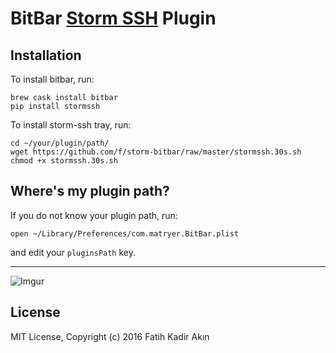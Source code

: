 # BitBar [Storm SSH](http://github.com/emre/storm) Plugin

## Installation

To install bitbar, run:
```
brew cask install bitbar
pip install stormssh
```

To install storm-ssh tray, run:
```
cd ~/your/plugin/path/
wget https://github.com/f/storm-bitbar/raw/master/stormssh.30s.sh
chmod +x stormssh.30s.sh
```

## Where's my plugin path?

If you do not know your plugin path, run:

```
open ~/Library/Preferences/com.matryer.BitBar.plist
```

and edit your `pluginsPath` key.

---

![Imgur](http://i.imgur.com/G5h9qKO.png)

## License

MIT License, Copyright (c) 2016 Fatih Kadir Akın
